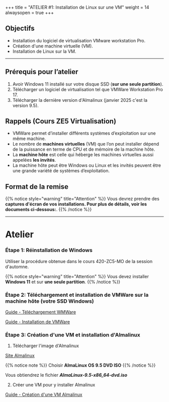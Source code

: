 +++
title = "ATELIER #1: Installation de Linux sur une VM"
weight = 14
alwaysopen = true
+++

## Objectifs

- Installation du logiciel de virtualisation VMware workstation Pro.
- Création d'une machine virtuelle (VM).
- Installation de Linux sur la VM. 

---

## Prérequis pour l’atelier

1. Avoir Windows 11 installé sur votre disque SSD (**sur une seule partition**).
2. Télécharger un logiciel de virtualisation tel que VMWare Workstation Pro 17.
3. Télécharger la dernière version d'Almalinux (janvier 2025 c'est la version 9.5).

## Rappels (Cours ZE5 Virtualisation)

- VMWare permet d’installer différents systèmes d’exploitation sur une même machine.
- Le nombre de **machines virtuelles** (VM) que l’on peut installer dépend de la puissance en terme de CPU et de mémoire de la machine hôte.
- La **machine hôte** est celle qui héberge les machines virtuelles aussi appelées **les invités**.
- La machine hôte peut être Windows ou Linux et les invités peuvent être une grande variété de systèmes d’exploitation.

## Format de la remise

{{% notice style="warning" title="Attention" %}}
Vous devrez prendre des **captures d'écran de vos installations. Pour plus de détails, voir les documents ci-dessous:**.
{{% /notice %}}

---

# Atelier

### Étape 1: Réinstallation de Windows

Utiliser la procédure obtenue dans le cours 420-ZC5-MO de la session d'automne.

{{% notice style="warning" title="Attention" %}}
Vous devez installer **Windows 11** et sur **une seule partition**.
{{% /notice %}}


### Étape 2: Téléchargement et installation de VMWare sur la machine hôte (votre SSD Windows)

[Guide - Téléchargement WMWare](Telechargement-vmware.pdf)

[Guide - Installation de VMWare](Installation%20de%20VMware%20Workstation%2017%20Pro.pdf)

### Étape 3: Création d'une VM et installation d'Almalinux


1. Télécharger l'image d'Almalinux

[Site Almalinux](https://almalinux.org/get-almalinux/)

{{% notice note %}}
Choisir **AlmaLinux OS 9.5 DVD ISO**
{{% /notice %}}

Vous obtiendrez le fichier ***AlmaLinux-9.5-x86_64-dvd.iso***

2. Créer une VM pour y installer Almalinux

[Guide - Création d'une VM Almalinux](Creation%20VM%20Almalinux.pdf)


<!--
[Vidéo par Dell](www.dell.com/support/contents/fr-ca/videos/videoplayer/création-d’une-machine-virtuelle-dans-vmware-workstation-pro/1700108455885340472)
-->

